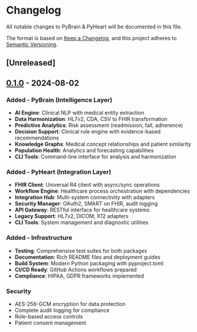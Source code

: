 # Changelog

All notable changes to PyBrain & PyHeart will be documented in this file.

The format is based on [Keep a Changelog](https://keepachangelog.com/en/1.0.0/),
and this project adheres to [Semantic Versioning](https://semver.org/spec/v2.0.0.html).

## [Unreleased]

## [0.1.0] - 2024-08-02

### Added - PyBrain (Intelligence Layer)
- **AI Engine**: Clinical NLP with medical entity extraction
- **Data Harmonization**: HL7v2, CDA, CSV to FHIR transformation
- **Predictive Analytics**: Risk assessment (readmission, fall, adherence)
- **Decision Support**: Clinical rule engine with evidence-based recommendations
- **Knowledge Graphs**: Medical concept relationships and patient similarity
- **Population Health**: Analytics and forecasting capabilities
- **CLI Tools**: Command-line interface for analysis and harmonization

### Added - PyHeart (Integration Layer)
- **FHIR Client**: Universal R4 client with async/sync operations
- **Workflow Engine**: Healthcare process orchestration with dependencies
- **Integration Hub**: Multi-system connectivity with adapters
- **Security Manager**: OAuth2, SMART on FHIR, audit logging
- **API Gateway**: RESTful interface for healthcare systems
- **Legacy Support**: HL7v2, DICOM, X12 adapters
- **CLI Tools**: System management and diagnostic utilities

### Added - Infrastructure
- **Testing**: Comprehensive test suites for both packages
- **Documentation**: Rich README files and deployment guides
- **Build System**: Modern Python packaging with pyproject.toml
- **CI/CD Ready**: GitHub Actions workflows prepared
- **Compliance**: HIPAA, GDPR frameworks implemented

### Security
- AES-256-GCM encryption for data protection
- Complete audit logging for compliance
- Role-based access controls
- Patient consent management

[0.1.0]: https://github.com/Fadil369/pybrain-pyheart/releases/tag/v0.1.0